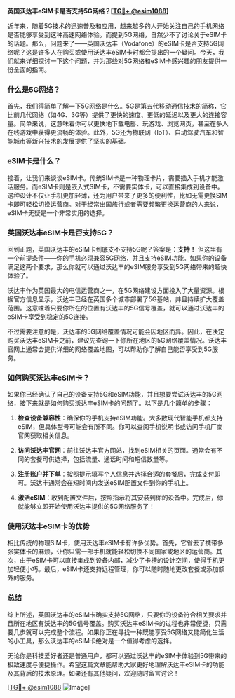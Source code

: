 **英国沃达丰eSIM卡是否支持5G网络？[[TG💪+ @esim1088](https://t.me/s/esim1088)]**

近年来，随着5G技术的迅速普及和应用，越来越多的人开始关注自己的手机网络是否能够享受到这种高速网络体验。而提到5G网络，自然少不了讨论关于eSIM卡的话题。那么，问题来了——英国沃达丰（Vodafone）的eSIM卡是否支持5G网络呢？这是许多人在购买或使用沃达丰eSIM卡时都会提出的一个疑问。今天，我们就来详细探讨一下这个问题，并为那些对5G网络和eSIM卡感兴趣的朋友提供一份全面的指南。

### 什么是5G网络？

首先，我们得简单了解一下5G网络是什么。5G是第五代移动通信技术的简称，它比前几代网络（如4G、3G等）提供了更快的速度、更低的延迟以及更大的连接容量。简单来说，这意味着你可以更快地下载电影、玩游戏、浏览网页，甚至在多人在线游戏中获得更流畅的体验。此外，5G还为物联网（IoT）、自动驾驶汽车和智能城市等新兴技术的发展提供了坚实的基础。

### eSIM卡是什么？

接着，让我们来谈谈eSIM卡。传统SIM卡是一种物理卡片，需要插入手机才能激活服务。而eSIM卡则是嵌入式SIM卡，不需要实体卡，可以直接集成到设备中。这种设计不仅让手机更加轻薄，还为用户带来了更多的便利性，比如无需更换SIM卡即可轻松切换运营商。对于经常出国旅行或者需要频繁更换运营商的人来说，eSIM卡无疑是一个非常实用的选择。

### 英国沃达丰eSIM卡是否支持5G？

回到正题，英国沃达丰的eSIM卡到底支不支持5G呢？答案是：**支持！** 但这里有一个前提条件——你的手机必须兼容5G网络，并且支持eSIM功能。如果你的设备满足这两个要求，那么你就可以通过沃达丰的eSIM服务享受到5G网络带来的超快体验了。

沃达丰作为英国最大的电信运营商之一，在5G网络建设方面投入了大量资源。根据官方信息显示，沃达丰已经在英国多个城市部署了5G基站，并且持续扩大覆盖范围。这意味着只要你所在的位置有沃达丰的5G信号覆盖，就可以通过沃达丰的eSIM卡享受到稳定的5G连接。

不过需要注意的是，沃达丰的5G网络覆盖情况可能会因地区而异。因此，在决定购买沃达丰eSIM卡之前，建议先查询一下你所在地区的5G网络覆盖情况。沃达丰官网上通常会提供详细的网络覆盖地图，可以帮助你了解自己能否享受到5G服务。

### 如何购买沃达丰eSIM卡？

如果你已经确认了自己的设备支持5G和eSIM功能，并且想要尝试沃达丰的5G网络，接下来就是如何购买沃达丰eSIM卡的问题了。以下是几个简单的步骤：

1. **检查设备兼容性**：确保你的手机支持eSIM功能。大多数现代智能手机都支持eSIM，但具体型号可能会有所不同。你可以查阅手机说明书或访问手机厂商官网获取相关信息。
   
2. **访问沃达丰官网**：前往沃达丰官方网站，找到eSIM相关的页面。通常会有不同的套餐可供选择，包括流量、通话时间和短信数量等。

3. **注册账户并下单**：按照提示填写个人信息并选择合适的套餐后，完成支付即可。沃达丰通常会在短时间内发送eSIM配置文件到你的手机上。

4. **激活eSIM**：收到配置文件后，按照指示将其安装到你的设备中。完成后，你就能够立即开始使用沃达丰提供的5G网络服务了！

### 使用沃达丰eSIM卡的优势

相比传统的物理SIM卡，使用沃达丰eSIM卡有许多优势。首先，它省去了携带多张实体卡的麻烦，让你只需一部手机就能轻松切换不同国家或地区的运营商。其次，由于eSIM卡可以直接集成到设备内部，减少了卡槽的设计空间，使得手机更加轻便小巧。最后，eSIM卡还支持远程管理，你可以随时随地更改套餐或添加额外的服务。

### 总结

综上所述，英国沃达丰的eSIM卡确实支持5G网络，只要你的设备符合相关要求并且所在地区有沃达丰的5G信号覆盖。购买沃达丰eSIM卡的过程也非常便捷，只需要几步就可以完成整个流程。如果你正在寻找一种既能享受5G网络又能简化生活的小工具，那么沃达丰的eSIM卡绝对是一个值得考虑的选择。

无论你是科技爱好者还是普通用户，都可以通过沃达丰的eSIM卡体验到5G带来的极致速度与便捷操作。希望这篇文章能帮助大家更好地理解沃达丰eSIM卡的功能及其背后的技术原理。如果还有其他疑问，欢迎随时留言讨论！

[[TG💪+ @esim1088](https://t.me/s/esim1088) ![Image](https://i.postimg.cc/4NQfJmqS/Snipaste-2025-05-13-00-14-12.png)]